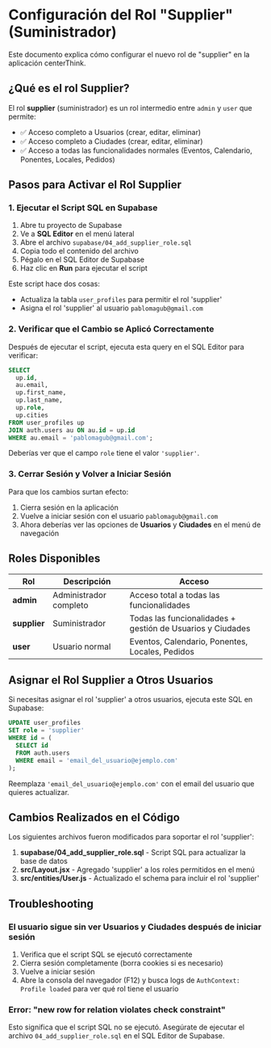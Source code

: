 # Configuración del Rol "Supplier" (Suministrador)

Este documento explica cómo configurar el nuevo rol de "supplier" en la aplicación centerThink.

## ¿Qué es el rol Supplier?

El rol **supplier** (suministrador) es un rol intermedio entre `admin` y `user` que permite:
- ✅ Acceso completo a Usuarios (crear, editar, eliminar)
- ✅ Acceso completo a Ciudades (crear, editar, eliminar)
- ✅ Acceso a todas las funcionalidades normales (Eventos, Calendario, Ponentes, Locales, Pedidos)

## Pasos para Activar el Rol Supplier

### 1. Ejecutar el Script SQL en Supabase

1. Abre tu proyecto de Supabase
2. Ve a **SQL Editor** en el menú lateral
3. Abre el archivo `supabase/04_add_supplier_role.sql`
4. Copia todo el contenido del archivo
5. Pégalo en el SQL Editor de Supabase
6. Haz clic en **Run** para ejecutar el script

Este script hace dos cosas:
- Actualiza la tabla `user_profiles` para permitir el rol 'supplier'
- Asigna el rol 'supplier' al usuario `pablomagub@gmail.com`

### 2. Verificar que el Cambio se Aplicó Correctamente

Después de ejecutar el script, ejecuta esta query en el SQL Editor para verificar:

```sql
SELECT
  up.id,
  au.email,
  up.first_name,
  up.last_name,
  up.role,
  up.cities
FROM user_profiles up
JOIN auth.users au ON au.id = up.id
WHERE au.email = 'pablomagub@gmail.com';
```

Deberías ver que el campo `role` tiene el valor `'supplier'`.

### 3. Cerrar Sesión y Volver a Iniciar Sesión

Para que los cambios surtan efecto:
1. Cierra sesión en la aplicación
2. Vuelve a iniciar sesión con el usuario `pablomagub@gmail.com`
3. Ahora deberías ver las opciones de **Usuarios** y **Ciudades** en el menú de navegación

## Roles Disponibles

| Rol | Descripción | Acceso |
|-----|-------------|--------|
| **admin** | Administrador completo | Acceso total a todas las funcionalidades |
| **supplier** | Suministrador | Todas las funcionalidades + gestión de Usuarios y Ciudades |
| **user** | Usuario normal | Eventos, Calendario, Ponentes, Locales, Pedidos |

## Asignar el Rol Supplier a Otros Usuarios

Si necesitas asignar el rol 'supplier' a otros usuarios, ejecuta este SQL en Supabase:

```sql
UPDATE user_profiles
SET role = 'supplier'
WHERE id = (
  SELECT id
  FROM auth.users
  WHERE email = 'email_del_usuario@ejemplo.com'
);
```

Reemplaza `'email_del_usuario@ejemplo.com'` con el email del usuario que quieres actualizar.

## Cambios Realizados en el Código

Los siguientes archivos fueron modificados para soportar el rol 'supplier':

1. **supabase/04_add_supplier_role.sql** - Script SQL para actualizar la base de datos
2. **src/Layout.jsx** - Agregado 'supplier' a los roles permitidos en el menú
3. **src/entities/User.js** - Actualizado el schema para incluir el rol 'supplier'

## Troubleshooting

### El usuario sigue sin ver Usuarios y Ciudades después de iniciar sesión

1. Verifica que el script SQL se ejecutó correctamente
2. Cierra sesión completamente (borra cookies si es necesario)
3. Vuelve a iniciar sesión
4. Abre la consola del navegador (F12) y busca logs de `AuthContext: Profile loaded` para ver qué rol tiene el usuario

### Error: "new row for relation violates check constraint"

Esto significa que el script SQL no se ejecutó. Asegúrate de ejecutar el archivo `04_add_supplier_role.sql` en el SQL Editor de Supabase.
